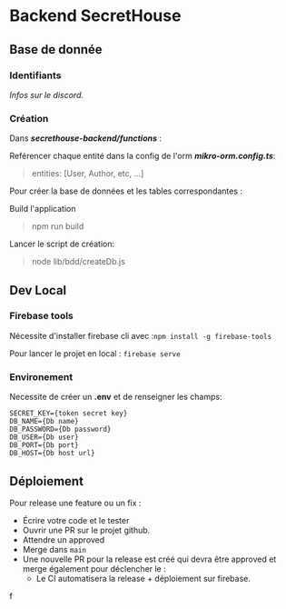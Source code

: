 # Backend SecretHouse 

## Base de donnée

### Identifiants
_Infos sur le discord._

### Création
Dans ***secrethouse-backend/functions*** :

Reférencer chaque entité dans la config de l'orm ***mikro-orm.config.ts***:
> entities: [User, Author, etc, ...]

Pour créer la base de données et les tables correspondantes :

Build l'application
> npm run build

Lancer le script de création:
> node lib/bdd/createDb.js
## Dev Local
### Firebase tools
Nécessite d'installer firebase cli avec :`npm install -g firebase-tools`

Pour lancer le projet en local :
`firebase serve`

### Environement
Necessite de créer un **.env** et de renseigner les champs:
```
SECRET_KEY={token secret key}
DB_NAME={Db name}
DB_PASSWORD={Db password}
DB_USER={Db user}
DB_PORT={Db port}
DB_HOST={Db host url}
```
## Déploiement

Pour release une feature ou un fix :
- Écrire votre code et le tester
- Ouvrir une PR sur le projet github.
- Attendre un approved
- Merge dans `main`
- Une nouvelle PR pour la release est créé qui devra être approved et merge également pour déclencher le :
  - Le CI automatisera la release + déploiement sur firebase.

f
